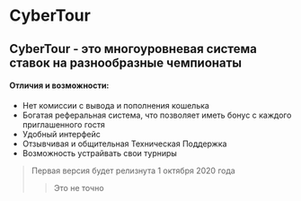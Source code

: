 # CyberTour
## CyberTour - это многоуровневая система ставок на разнообразные чемпионаты

#### Отличия и возможности:
+ Нет комиссии с вывода и пополнения кошелька
+ Богатая реферальная система, что позволяет иметь бонус с каждого приглашенного гостя
+ Удобный интерфейс
+ Отзывчивая и общительная Техническая Поддержка
+ Возможность устрайвать свои турниры 

> Первая версия будет релизнута 1 октября 2020 года
>> Это не точно

